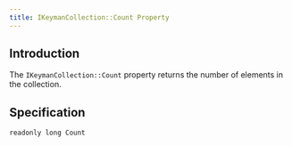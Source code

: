 ```yaml
---
title: IKeymanCollection::Count Property
---
```


## Introduction

The `IKeymanCollection::Count` property returns the number of elements
in the collection.

## Specification

``` clike
readonly long Count
```
